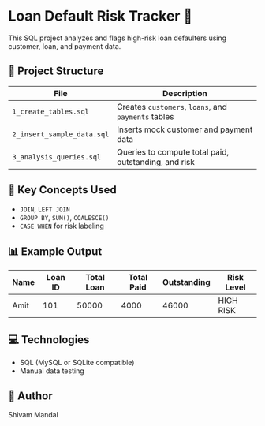 # Loan Default Risk Tracker 🏦

This SQL project analyzes and flags high-risk loan defaulters using customer, loan, and payment data.

## 📂 Project Structure

| File                     | Description                                  |
|--------------------------|----------------------------------------------|
| `1_create_tables.sql`    | Creates `customers`, `loans`, and `payments` tables |
| `2_insert_sample_data.sql` | Inserts mock customer and payment data       |
| `3_analysis_queries.sql` | Queries to compute total paid, outstanding, and risk |

## 🧠 Key Concepts Used

- `JOIN`, `LEFT JOIN`
- `GROUP BY`, `SUM()`, `COALESCE()`
- `CASE WHEN` for risk labeling

## 📊 Example Output

| Name   | Loan ID | Total Loan | Total Paid | Outstanding | Risk Level |
|--------|---------|------------|------------|-------------|-------------|
| Amit   | 101     | 50000      | 4000       | 46000       | HIGH RISK   |

## 💻 Technologies
- SQL (MySQL or SQLite compatible)
- Manual data testing

## 🚀 Author
Shivam Mandal
